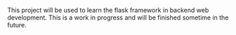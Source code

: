 This project will be used to learn the flask framework in backend web development. This is a work in progress and will be finished sometime in the future.
